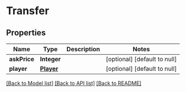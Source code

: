 # Transfer
## Properties

Name | Type | Description | Notes
------------ | ------------- | ------------- | -------------
**askPrice** | **Integer** |  | [optional] [default to null]
**player** | [**Player**](Player.md) |  | [optional] [default to null]

[[Back to Model list]](../README.md#documentation-for-models) [[Back to API list]](../README.md#documentation-for-api-endpoints) [[Back to README]](../README.md)

